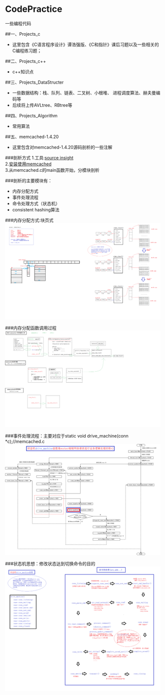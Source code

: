 # CodePractice
一些编程代码

##一、Projects_c
- 这里包含《C语言程序设计》谭浩强版、《C和指针》课后习题以及一些相关的C编程练习题；

##二、Projects_c++
- c++知识点

##三、Projects_DataStructer
- 一些数据结构：栈、队列、链表、二叉树、小根堆、 进程调度算法、赫夫曼编码等
- 后续将上传AVLtree、RBtree等

##四、Projects_Algorithm
- 常用算法

##五、memcached-1.4.20
- 这里包含对memcached-1.4.20源码剖析的一些注解</br>

###剖析方式
1.工具:[source insight](http://www.sourceinsight.com/)</br>
2.[安装使用memcached](http://www.cnblogs.com/luowei010101/archive/2012/09/01/2667046.html)</br>
3.从memcached.c的main函数开始，分模块剖析

###剖析的主要模块有：</br>
- 内存分配方式
- 事件处理流程
- 命令处理方式（状态机）
- consistent hashing算法

###内存分配方式:块页式
![](https://github.com/qinyuLT/Images/blob/master/memcached%E5%86%85%E5%AD%98%E5%88%86%E9%85%8D1.png "内存分配方式")</br>

###内存分配函数调用过程
![](https://github.com/qinyuLT/Images/blob/master/memcached%E5%86%85%E5%AD%98%E5%88%86%E9%85%8D%E6%80%BB%E7%BB%932.png "内存分配函数调用过程")</br>

###事件处理流程：主要对应于static void drive_machine(conn *c);//memcached.c
![](https://github.com/qinyuLT/Images/blob/master/memcache%20%E9%80%9A%E4%BF%A1%E6%95%B4%E4%BD%93%E6%B5%81%E7%A8%8B.png)</br>

###状态机思想：修改状态达到切换命令的目的
![](https://github.com/qinyuLT/Images/blob/master/%E7%8A%B6%E6%80%81%E6%9C%BA%E4%BB%A5%E5%8F%8A%E5%91%BD%E4%BB%A4%E5%A4%84%E7%90%86%E6%B5%81%E7%A8%8B.png)</br>
